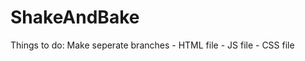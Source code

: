 # ShakeAndBake
Things to do:
    Make seperate branches 
    - HTML file
    - JS file 
    - CSS file